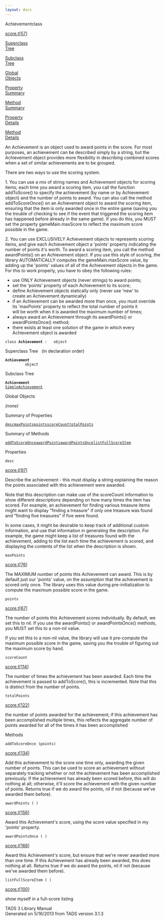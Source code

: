 ```yaml
---
layout: docs
---
```

<span class="title">Achievement</span><span class="type">class</span>

[score.t](../file/score.t.html)\[[57](../source/score.t.html#57)\]

[Superclass  
Tree](#_SuperClassTree_)

[Subclass  
Tree](#_SubClassTree_)

[Global  
Objects](#_ObjectSummary_)

[Property  
Summary](#_PropSummary_)

[Method  
Summary](#_MethodSummary_)

[Property  
Details](#_Properties_)

[Method  
Details](#_Methods_)

<div class="fdesc">

An Achievement is an object used to award points in the score. For most
purposes, an achievement can be described simply by a string, but the
Achievement object provides more flexibility in describing combined
scores when a set of similar achievements are to be grouped.

There are two ways to use the scoring system.

1\. You can use a mix of string names and Achievement objects for
scoring items; each time you award a scoring item, you call the function
addToScore() to specify the achievement (by name or by Achievement
object) and the number of points to award. You can also call the method
addToScoreOnce() on an Achievement object to award the scoring item,
ensuring that the item is only awarded once in the entire game (saving
you the trouble of checking to see if the event that triggered the
scoring item has happened before already in the same game). If you do
this, you MUST set the property gameMain.maxScore to reflect the maximum
score possible in the game.

2\. You can use EXCLUSIVELY Achievement objects to represents scoring
items, and give each Achievement object a 'points' property indicating
the number of points it's worth. To award a scoring item, you call the
method awardPoints() on an Achievement object. If you use this style of
scoring, the library AUTOMATICALLY computes the gameMain.maxScore value,
by adding up the 'points' values of all of the Achievement objects in
the game. For this to work properly, you have to obey the following
rules:

  
- use ONLY Achievement objects (never strings) to award points;  
- set the 'points' property of each Achievement to its score;  
- define Achievement objects statically only (never use 'new' to  
create an Achievement dynamically)  
- if an Achievement can be awarded more than once, you must override  
its 'maxPoints' property to reflect the total number of points it  
will be worth when it is awarded the maximum number of times;  
- always award an Achievement through its awardPoints() or  
awardPointsOnce() method;  
- there exists at least one solution of the game in which every  
Achievement object is awarded

`class `**`Achievement`**` :   object`

</div>

<span id="_SuperClassTree_"></span>

<div class="mjhd">

<span class="hdln">Superclass Tree</span>   (in declaration order)

</div>

**`Achievement`**  
`         object`  
<span id="_SubClassTree_"></span>

<div class="mjhd">

<span class="hdln">Subclass Tree</span>  

</div>

**`Achievement`**  
[`SimpleAchievement`](../object/SimpleAchievement.html)  
<span id="_ObjectSummary_"></span>

<div class="mjhd">

<span class="hdln">Global Objects</span>  

</div>

*(none)* <span id="_PropSummary_"></span>

<div class="mjhd">

<span class="hdln">Summary of Properties</span>  

</div>

[`desc`](#desc)[`maxPoints`](#maxPoints)[`points`](#points)[`scoreCount`](#scoreCount)[`totalPoints`](#totalPoints)

<span id="_MethodSummary_"></span>

<div class="mjhd">

<span class="hdln">Summary of Methods</span>  

</div>

[`addToScoreOnce`](#addToScoreOnce)[`awardPoints`](#awardPoints)[`awardPointsOnce`](#awardPointsOnce)[`listFullScoreItem`](#listFullScoreItem)

<span id="_Properties_"></span>

<div class="mjhd">

<span class="hdln">Properties</span>  

</div>

<span id="desc"></span>

`desc`

[score.t](../file/score.t.html)\[[97](../source/score.t.html#97)\]

<div class="desc">

Describe the achievement - this must display a string explaining the
reason the points associated with this achievement were awarded.

Note that this description can make use of the scoreCount information to
show different descriptions depending on how many times the item has
scored. For example, an achievement for finding various treasure items
might want to display "finding a treasure" if only one treasure was
found and "finding five treasures" if five were found.

In some cases, it might be desirable to keep track of additional custom
information, and use that information in generating the description. For
example, the game might keep a list of treasures found with the
achievement, adding to the list each time the achievement is scored, and
displaying the contents of the list when the description is shown.

</div>

<span id="maxPoints"></span>

`maxPoints`

[score.t](../file/score.t.html)\[[76](../source/score.t.html#76)\]

<div class="desc">

The MAXIMUM number of points this Achievement can award. This is by
default just our 'points' value, on the assumption that the achievement
is scored only once. The library uses this value during
pre-initialization to compute the maximum possible score in the game.

</div>

<span id="points"></span>

`points`

[score.t](../file/score.t.html)\[[67](../source/score.t.html#67)\]

<div class="desc">

The number of points this Achievement scores individually. By default,
we set this to nil. If you use the awardPoints() or awardPointsOnce()
methods, you MUST set this to a non-nil value.

If you set this to a non-nil value, the library will use it pre-compute
the maximum possible score in the game, saving you the trouble of
figuring out the maximum score by hand.

</div>

<span id="scoreCount"></span>

`scoreCount`

[score.t](../file/score.t.html)\[[114](../source/score.t.html#114)\]

<div class="desc">

The number of times the achievement has been awarded. Each time the
achievement is passed to addToScore(), this is incremented. Note that
this is distinct from the number of points.

</div>

<span id="totalPoints"></span>

`totalPoints`

[score.t](../file/score.t.html)\[[122](../source/score.t.html#122)\]

<div class="desc">

the number of points awarded for the achievement; if this achievement
has been accomplished multiple times, this reflects the aggregate number
of points awarded for all of the times it has been accomplished

</div>

<span id="_Methods_"></span>

<div class="mjhd">

<span class="hdln">Methods</span>  

</div>

<span id="addToScoreOnce"></span>

`addToScoreOnce (points)`

[score.t](../file/score.t.html)\[[134](../source/score.t.html#134)\]

<div class="desc">

Add this achievement to the score one time only, awarding the given
number of points. This can be used to score an achievement without
separately tracking whether or not the achievement has been accomplished
previously. If the achievement has already been scored before, this will
do nothing at all; otherwise, it'll score the achievement with the given
number of points. Returns true if we do award the points, nil if not
(because we've awarded them before).

</div>

<span id="awardPoints"></span>

`awardPoints ( )`

[score.t](../file/score.t.html)\[[156](../source/score.t.html#156)\]

<div class="desc">

Award this Achievement's score, using the score value specified in my
'points' property.

</div>

<span id="awardPointsOnce"></span>

`awardPointsOnce ( )`

[score.t](../file/score.t.html)\[[168](../source/score.t.html#168)\]

<div class="desc">

Award this Achievement's score, but ensure that we're never awarded more
than one time. If this Achievement has already been awarded, this does
nothing at all. Returns true if we do award the points, nil if not
(because we've awarded them before).

</div>

<span id="listFullScoreItem"></span>

`listFullScoreItem ( )`

[score.t](../file/score.t.html)\[[100](../source/score.t.html#100)\]

<div class="desc">

show myself in a full-score listing

</div>

<div class="ftr">

TADS 3 Library Manual  
Generated on 5/16/2013 from TADS version 3.1.3

</div>
